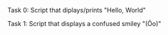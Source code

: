 Task 0: Script that diplays/prints "Hello, World"

Task 1: Script that displays a confused smiley "(Ôo)"
